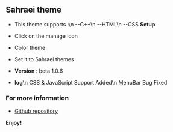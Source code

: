 ## Sahraei theme

* This theme supports :\n
   --C++\n
   --HTML\n
   --CSS
**Setup**
* Click on the manage icon 
* Color theme
* Set it to Sahraei themes

* **Version** : 
   beta 1.0.6



 * **log**\n
      CSS & JavaScript Support Added\n
      MenuBar Bug Fixed

### For more information
* [Github repository](https://github.com/Sahraeidev/VSCode-Theme)

**Enjoy!**
